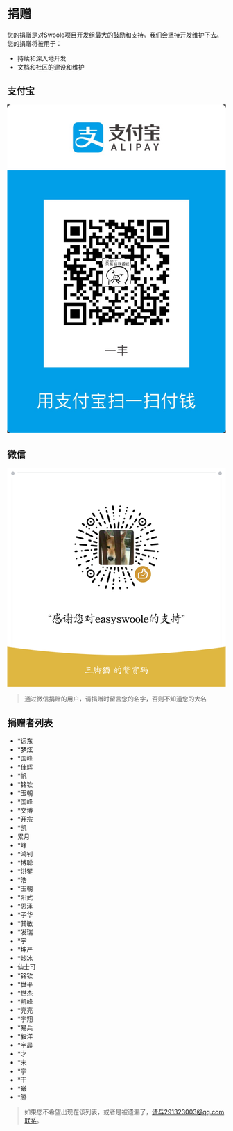 # 捐赠
您的捐赠是对Swoole项目开发组最大的鼓励和支持。我们会坚持开发维护下去。 您的捐赠将被用于：

  - 持续和深入地开发
  - 文档和社区的建设和维护
## 支付宝
![捐赠](Resource/donate.png)
## 微信
![捐赠](Resource/wx_donate.png)

> 通过微信捐赠的用户，请捐赠时留言您的名字，否则不知道您的大名

## 捐赠者列表
* *远东
* *梦炫
* *国峰
* *佳辉
* *帆
* *铭钦
* *玉朝
* *国峰
* *文博
* *开宗
* *凯
* 累月
* *峰
* *鸿钊
* *博聪
* *洪鐾
* *浩
* *玉朝
* *阳武
* *恩泽
* *子华
* *其敏
* *发瑞
* *宇
* *坤严
* *炒冰
* 仙士可
* *铭钦
* *世平
* *世杰
* *凯峰
* *亮亮
* *宇翔
* *易兵
* *毅洋
* *宇晨
* *才
* *未
* *宇
* *干
* *曦
* *腾



> 如果您不希望出现在该列表，或者是被遗漏了，请与291323003@qq.com联系。